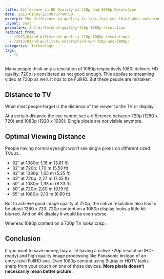 ```yaml
---
title: Difference in HD Quality at 720p and 1080p Resolution
date: 2013-01-01T12:00:07+00:00
excerpt: The difference in quality is less than you think when watching from the sofa.
layout: post
permalink: /hd-difference-quality-720p-1080p-resolution
redirect_from:
  - /2013/01/hd-difference-quality-720p-1080p-resolution/
  - /2013/01/hd-qualitats-unterschied-von-720p-und-1080p/
categories: Technology
tags:
  - TV
---
```

Many people think only a resolution of 1080p respectively 1080i delivers HD quality. 720p is considered as not good enough. This applies to streaming video at 720p as well. It _has_ to be FullHD. But these people are mistaken.

## Distance to TV

What most people forget is the distance of the viewer to the TV or display.

At a certain distance the eye cannot see a difference between 720p (1280 x 720) and 1080p (1920 x 1080). Single pixels are not visible anymore.

## Optimal Viewing Distance

People having normal eyesight won’t see single pixels on different sized TVs at…

  * 32″ at 1080p: 1,16 m (3.81 ft)
  * 32″ at 720p: 1,70 m (5.58 ft)
  * 42″ at 1080p: 1,63 m (5.35 ft)
  * 42″ at 720p: 2,27 m (7.45 ft)
  * 50″ at 1080p: 1,93 m (6.33 ft)
  * 50″ at 720p: 2,80 m (9.19 ft)
  * 55″ at 1080p: 2,10 m (6.89 ft)

But to achieve good image quality at 720p, the native resolution also has to be about 1280 x 720. 720p content on a 1080p display looks a little bit blurred. And on 4K display it would be even worse.

Whereas 1080p content on a 720p TV looks crisp.

## Conclusion

If you want to save money, buy a TV having a native 720p resolution (HD-ready) and high quality image processing like Panasonic instead of an entry-level FullHD one. Even 1080p content using Bluray or HDTV looks sharp from your couch on one of those devices. **More pixels doesn’t necessarily mean better picture.**